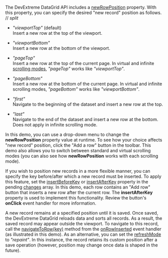 The DevExtreme DataGrid API includes a [newRowPosition](/Documentation/ApiReference/UI_Components/dxDataGrid/Configuration/editing/#newRowPosition) property. With this property, you can specify the desired "new record" position as follows.
// _split_

- *"viewportTop"* (default)           
Insert a new row at the top of the viewport.

- *"viewportBottom"*          
Insert a new row at the bottom of the viewport.

- *"pageTop"*         
Insert a new row at the top of the current page. In virtual and infinite [scrolling modes](/Documentation/ApiReference/UI_Components/dxDataGrid/Configuration/scrolling/#mode), *"pageTop"* works like *"viewportTop"*. 

- *"pageBottom"*        
Insert a new row at the bottom of the current page. In virtual and infinite scrolling modes, *"pageBottom"* works like *"viewportBottom"*. 

- *"first"*           
Navigate to the beginning of the dataset and insert a new row at the top.

- *"last"*            
Navigate to the end of the dataset and insert a new row at the bottom. Does not apply in infinite scrolling mode.

In this demo, you can use a drop-down menu to change the **newRowPosition** property value at runtime. To see how your choice affects "new record" position, click the "Add a row" button in the toolbar. This demo also allows you to switch between standard and virtual scrolling modes (you can also see how **newRowPosition** works with each scrolling mode).

If you wish to position new records in a more flexible manner, you can specify the key before/after which a new record must be inserted. To apply this feature, set the [insertBeforeKey](/Documentation/ApiReference/UI_Components/dxDataGrid/Configuration/editing/changes/#insertBeforeKey) or [insertAfterKey](/Documentation/ApiReference/UI_Components/dxDataGrid/Configuration/editing/changes/#insertAfterKey) property in the pending [changes](/Documentation/ApiReference/UI_Components/dxDataGrid/Configuration/editing/changes/) array. In this demo, each row contains an "Add row" button that inserts a new row after the current row. The **insertAfterKey** property is used to implement this functionality. Review the button's **onClick** event handler for more information.

A new record remains at a specified position until it is saved. Once saved, the DevExtreme DataGrid reloads data and sorts all records. As a result, the saved record may appear outside the viewport. To navigate to this record, call the [navigateToRow(key)](/Documentation/ApiReference/UI_Components/dxDataGrid/Methods/#navigateToRowkey) method from the [onRowInserted](/Documentation/ApiReference/UI_Components/dxDataGrid/Configuration/#onRowInserted) event handler (as illustrated in this demo). As an alternative, you can set the [refreshMode](/Documentation/ApiReference/UI_Components/dxDataGrid/Configuration/editing/#refreshMode) to *"repaint"*. In this instance, the record retains its custom position after a save operation (however, position may change once data is shaped in the future).